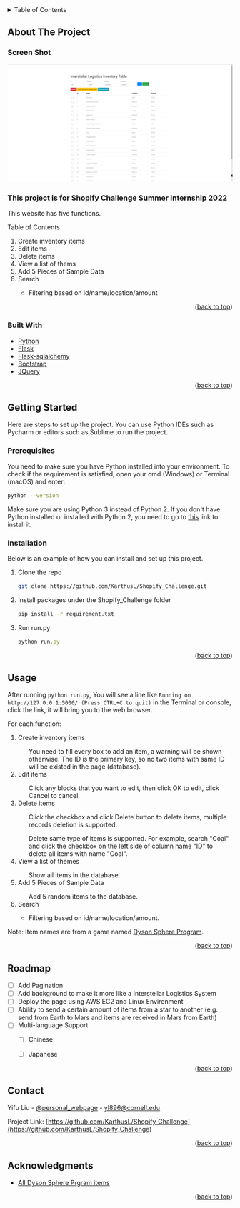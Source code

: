 <div id="top"></div>

<!-- TABLE OF CONTENTS -->
<details>
  <summary>Table of Contents</summary>
  <ol>
    <li>
      <a href="#about-the-project">About The Project</a>
      <ul>
        <li><a href="#built-with">Built With</a></li>
      </ul>
    </li>
    <li>
      <a href="#getting-started">Getting Started</a>
      <ul>
        <li><a href="#prerequisites">Prerequisites</a></li>
        <li><a href="#installation">Installation</a></li>
      </ul>
    </li>
    <li><a href="#usage">Usage</a></li>
    <li><a href="#roadmap">Roadmap</a></li>
    <li><a href="#contact">Contact</a></li>
    <li><a href="#acknowledgments">Acknowledgments</a></li>
  </ol>
</details>



<!-- ABOUT THE PROJECT -->

## About The Project

### Screen Shot

![](screenshot.png)

### This project is for Shopify Challenge Summer Internship 2022

This website has five functions.


  <summary>Table of Contents</summary>
  <ol>
    <li>Create inventory items</li>
    <li>Edit items</li>
    <li>Delete items</li>
    <li>View a list of thems</li>
    <li>Add 5 Pieces of Sample Data</li>
    <li>Search</li>
    <ul>
        <li>Filtering based on id/name/location/amount</li>
    </ul>
  </ol>

<p align="right">(<a href="#top">back to top</a>)</p>

### Built With

* [Python](https://www.python.org/)
* [Flask](https://flask.palletsprojects.com/en/2.0.x/)
* [Flask-sqlalchemy](https://flask-sqlalchemy.palletsprojects.com/en/2.x/)
* [Bootstrap](https://getbootstrap.com)
* [JQuery](https://jquery.com)

<p align="right">(<a href="#top">back to top</a>)</p>



<!-- GETTING STARTED -->

## Getting Started

Here are steps to set up the project. You can use Python IDEs such as Pycharm or editors such as Sublime to run the project.

### Prerequisites

You need to make sure you have Python installed into your environment. To check if the requirement is satisfied, open
your cmd (Windows) or Terminal (macOS) and enter:

  ```sh
  python --version
  ```

Make sure you are using Python 3 instead of Python 2. If you don't have Python installed or installed with Python 2, you
need to go to [this](https://www.python.org/) link to install it.

### Installation

Below is an example of how you can install and set up this project.

1. Clone the repo
   ```sh
   git clone https://github.com/KarthusL/Shopify_Challenge.git
   ```
2. Install packages under the Shopify_Challenge folder
   ```sh
   pip install -r requirement.txt
   ```
3. Run run.py
   ```js
   python run.py
   ```

<p align="right">(<a href="#top">back to top</a>)</p>



<!-- USAGE EXAMPLES -->

## Usage

After running ```python run.py```, You will see a line
like ```Running on http://127.0.0.1:5000/ (Press CTRL+C to quit)``` in the Terminal or console, click the link, it will
bring you to the web browser.

For each function:
  <ol>
    <li>Create inventory items</li>
        <ul>
            You need to fill every box to add an item, a warning will be shown otherwise. The ID is the primary key, so no two items with same ID will be existed in the page (database).
        </ul>
    <li>Edit items</li>
        <ul>
            Click any blocks that you want to edit, then click OK to edit, click Cancel to cancel.
        </ul>
    <li>Delete items</li>
        <ul>
            Click the checkbox and click Delete button to delete items, multiple records deletion is supported.
        </ul>
        <ul>
            Delete same type of items is supported. For example, search "Coal" and click the checkbox on the left side of column name "ID" to delete all items with name "Coal". 
        </ul>
    <li>View a list of themes</li>
        <ul>
            Show all items in the database.
        </ul>
    <li>Add 5 Pieces of Sample Data</li>
        <ul>
            Add 5 random items to the database. 
        </ul>
    <li>Search</li>
    <ul>
        <li>Filtering based on id/name/location/amount.</li>
    </ul>
  </ol>

Note: Item names are from a game named [Dyson Sphere Program](https://en.wikipedia.org/wiki/Dyson_Sphere_Program).


<p align="right">(<a href="#top">back to top</a>)</p>
<!-- ROADMAP -->

## Roadmap

- [ ] Add Pagination
- [ ] Add background to make it more like a Interstellar Logistics System
- [ ] Deploy the page using AWS EC2 and Linux Environment
- [ ] Ability to send a certain amount of items from a star to another (e.g. send from Earth to Mars and items are received in Mars from Earth)
- [ ] Multi-language Support
    - [ ] Chinese
    - [ ] Japanese
    

<p align="right">(<a href="#top">back to top</a>)</p>





<!-- CONTACT -->

## Contact

Yifu Liu - [@personal_webpage](http://www.yifu-liu.com) - yl896@cornell.edu

Project Link: [https://github.com/KarthusL/Shopify_Challenge](https://github.com/KarthusL/Shopify_Challenge)

<p align="right">(<a href="#top">back to top</a>)</p>



<!-- ACKNOWLEDGMENTS -->

## Acknowledgments


* [All Dyson Sphere Prgram items](https://dsp-wiki.com/Items)

<p align="right">(<a href="#top">back to top</a>)</p>